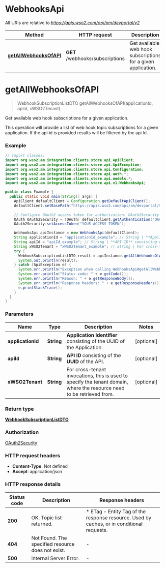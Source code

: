 # WebhooksApi

All URIs are relative to *https://apis.wso2.com/api/am/devportal/v2*

Method | HTTP request | Description
------------- | ------------- | -------------
[**getAllWebhooksOfAPI**](WebhooksApi.md#getAllWebhooksOfAPI) | **GET** /webhooks/subscriptions | Get available web hook subscriptions for a given application. 


<a name="getAllWebhooksOfAPI"></a>
# **getAllWebhooksOfAPI**
> WebhookSubscriptionListDTO getAllWebhooksOfAPI(applicationId, apiId, xWSO2Tenant)

Get available web hook subscriptions for a given application. 

This operation will provide a list of web hook topic subscriptions for a given application. If the api id is provided results will be filtered by the api Id. 

### Example
```java
// Import classes:
import org.wso2.am.integration.clients.store.api.ApiClient;
import org.wso2.am.integration.clients.store.api.ApiException;
import org.wso2.am.integration.clients.store.api.Configuration;
import org.wso2.am.integration.clients.store.api.auth.*;
import org.wso2.am.integration.clients.store.api.models.*;
import org.wso2.am.integration.clients.store.api.v1.WebhooksApi;

public class Example {
  public static void main(String[] args) {
    ApiClient defaultClient = Configuration.getDefaultApiClient();
    defaultClient.setBasePath("https://apis.wso2.com/api/am/devportal/v2");
    
    // Configure OAuth2 access token for authorization: OAuth2Security
    OAuth OAuth2Security = (OAuth) defaultClient.getAuthentication("OAuth2Security");
    OAuth2Security.setAccessToken("YOUR ACCESS TOKEN");

    WebhooksApi apiInstance = new WebhooksApi(defaultClient);
    String applicationId = "applicationId_example"; // String | **Application Identifier** consisting of the UUID of the Application. 
    String apiId = "apiId_example"; // String | **API ID** consisting of the **UUID** of the API. 
    String xWSO2Tenant = "xWSO2Tenant_example"; // String | For cross-tenant invocations, this is used to specify the tenant domain, where the resource need to be   retrieved from. 
    try {
      WebhookSubscriptionListDTO result = apiInstance.getAllWebhooksOfAPI(applicationId, apiId, xWSO2Tenant);
      System.out.println(result);
    } catch (ApiException e) {
      System.err.println("Exception when calling WebhooksApi#getAllWebhooksOfAPI");
      System.err.println("Status code: " + e.getCode());
      System.err.println("Reason: " + e.getResponseBody());
      System.err.println("Response headers: " + e.getResponseHeaders());
      e.printStackTrace();
    }
  }
}
```

### Parameters

Name | Type | Description  | Notes
------------- | ------------- | ------------- | -------------
 **applicationId** | **String**| **Application Identifier** consisting of the UUID of the Application.  | [optional]
 **apiId** | **String**| **API ID** consisting of the **UUID** of the API.  | [optional]
 **xWSO2Tenant** | **String**| For cross-tenant invocations, this is used to specify the tenant domain, where the resource need to be   retrieved from.  | [optional]

### Return type

[**WebhookSubscriptionListDTO**](WebhookSubscriptionListDTO.md)

### Authorization

[OAuth2Security](../README.md#OAuth2Security)

### HTTP request headers

 - **Content-Type**: Not defined
 - **Accept**: application/json

### HTTP response details
| Status code | Description | Response headers |
|-------------|-------------|------------------|
**200** | OK. Topic list returned.  |  * ETag - Entity Tag of the response resource. Used by caches, or in conditional requests.  <br>  |
**404** | Not Found. The specified resource does not exist. |  -  |
**500** | Internal Server Error. |  -  |

